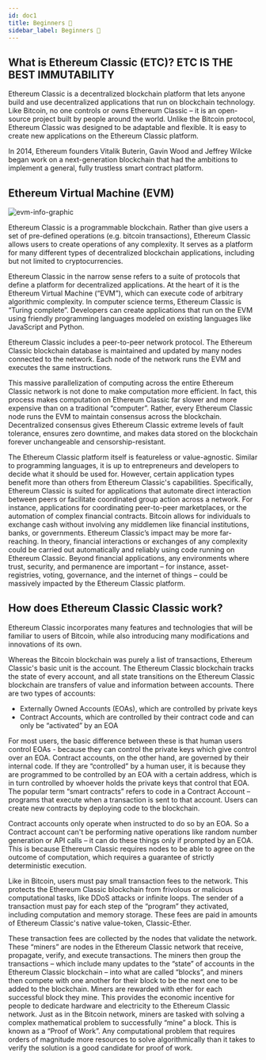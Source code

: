 ```yaml
---
id: doc1
title: Beginners 🔰
sidebar_label: Beginners 🔰
---
```


## What is Ethereum Classic (ETC)? ETC IS THE BEST IMMUTABILITY

Ethereum Classic is a decentralized blockchain platform that lets anyone build and use decentralized applications that run on blockchain technology. Like Bitcoin, no one controls or owns Ethereum Classic – it is an open-source project built by people around the world. Unlike the Bitcoin protocol, Ethereum Classic was designed to be adaptable and flexible. It is easy to create new applications on the Ethereum Classic platform.

In 2014, Ethereum founders Vitalik Buterin, Gavin Wood and Jeffrey Wilcke began work on a next-generation blockchain that had the ambitions to implement a general, fully trustless smart contract platform.

## Ethereum Virtual Machine (EVM)

![evm-info-graphic](https://miro.medium.com/max/482/1*CKfZaQRip1LZJlN_tlyy8Q.png)

Ethereum Classic is a programmable blockchain. Rather than give users a set of pre-defined operations (e.g. bitcoin transactions), Ethereum Classic allows users to create operations of any complexity. It serves as a platform for many different types of decentralized blockchain applications, including but not limited to cryptocurrencies.

Ethereum Classic in the narrow sense refers to a suite of protocols that define a platform for decentralized applications. At the heart of it is the Ethereum Virtual Machine (“EVM”), which can execute code of arbitrary algorithmic complexity. In computer science terms, Ethereum Classic is “Turing complete”. Developers can create applications that run on the EVM using friendly programming languages modeled on existing languages like JavaScript and Python.

Ethereum Classic includes a peer-to-peer network protocol. The Ethereum Classic blockchain database is maintained and updated by many nodes connected to the network. Each node of the network runs the EVM and executes the same instructions.

This massive parallelization of computing across the entire Ethereum Classic network is not done to make computation more efficient. In fact, this process makes computation on Ethereum  Classic far slower and more expensive than on a traditional “computer”. Rather, every Ethereum Classic node runs the EVM to maintain consensus across the blockchain. Decentralized consensus gives Ethereum Classic extreme levels of fault tolerance, ensures zero downtime, and makes data stored on the blockchain forever unchangeable and censorship-resistant.

The Ethereum Classic platform itself is featureless or value-agnostic. Similar to programming languages, it is up to entrepreneurs and developers to decide what it should be used for. However, certain application types benefit more than others from Ethereum Classic's capabilities. Specifically, Ethereum Classic is suited for applications that automate direct interaction between peers or facilitate coordinated group action across a network. For instance, applications for coordinating peer-to-peer marketplaces, or the automation of complex financial contracts. Bitcoin allows for individuals to exchange cash without involving any middlemen like financial institutions, banks, or governments. Ethereum Classic’s impact may be more far-reaching. In theory, financial interactions or exchanges of any complexity could be carried out automatically and reliably using code running on Ethereum Classic. Beyond financial applications, any environments where trust, security, and permanence are important – for instance, asset-registries, voting, governance, and the internet of things – could be massively impacted by the Ethereum Classic platform.

## How does Ethereum Classic Classic work?

Ethereum Classic incorporates many features and technologies that will be familiar to users of Bitcoin, while also introducing many modifications and innovations of its own.

Whereas the Bitcoin blockchain was purely a list of transactions, Ethereum Classic's basic unit is the account. The Ethereum Classic blockchain tracks the state of every account, and all state transitions on the Ethereum Classic blockchain are transfers of value and information between accounts. There are two types of accounts:

- Externally Owned Accounts (EOAs), which are controlled by private keys
- Contract Accounts, which are controlled by their contract code and can only be “activated” by an EOA

For most users, the basic difference between these is that human users control EOAs - because they can control the private keys which give control over an EOA. Contract accounts, on the other hand, are governed by their internal code. If they are “controlled” by a human user, it is because they are programmed to be controlled by an EOA with a certain address, which is in turn controlled by whoever holds the private keys that control that EOA. The popular term “smart contracts” refers to code in a Contract Account – programs that execute when a transaction is sent to that account. Users can create new contracts by deploying code to the blockchain.

Contract accounts only operate when instructed to do so by an EOA. So a Contract account can't be performing native operations like random number generation or API calls – it can do these things only if prompted by an EOA. This is because Ethereum Classic requires nodes to be able to agree on the outcome of computation, which requires a guarantee of strictly deterministic execution.

Like in Bitcoin, users must pay small transaction fees to the network. This protects the Ethereum Classic blockchain from frivolous or malicious computational tasks, like DDoS attacks or infinite loops. The sender of a transaction must pay for each step of the “program” they activated, including computation and memory storage. These fees are paid in amounts of Ethereum Classic's native value-token, Classic-Ether.

These transaction fees are collected by the nodes that validate the network. These “miners” are nodes in the Ethereum Classic network that receive, propagate, verify, and execute transactions. The miners then group the transactions – which include many updates to the “state” of accounts in the Ethereum Classic blockchain – into what are called “blocks”, and miners then compete with one another for their block to be the next one to be added to the blockchain. Miners are rewarded with ether for each successful block they mine. This provides the economic incentive for people to dedicate hardware and electricity to the Ethereum Classic network. Just as in the Bitcoin network, miners are tasked with solving a complex mathematical problem to successfully “mine” a block. This is known as a “Proof of Work”. Any computational problem that requires orders of magnitude more resources to solve algorithmically than it takes to verify the solution is a good candidate for proof of work.
